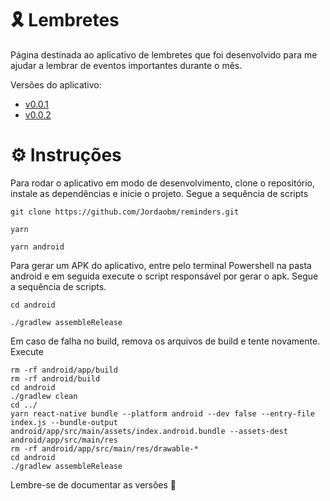 # 🎗️ Lembretes

Página destinada ao aplicativo de lembretes que foi desenvolvido para me ajudar a lembrar de eventos importantes durante o mês.

Versões do aplicativo:

- <a href="docs\v0.0.1\README.md" target="_blank" rel="noopener noreferrer">v0.0.1</a>
- <a href="docs\v0.0.2\README.md" target="_blank" rel="noopener noreferrer">v0.0.2</a>

# ⚙️ Instruções

Para rodar o aplicativo em modo de desenvolvimento, clone o repositório, instale as dependências e inicie o projeto. Segue a sequência de scripts

    git clone https://github.com/Jordaobm/reminders.git

    yarn

    yarn android

Para gerar um APK do aplicativo, entre pelo terminal Powershell na pasta android e em seguida execute o script responsável por gerar o apk. Segue a sequência de scripts.

    cd android

    ./gradlew assembleRelease

Em caso de falha no build, remova os arquivos de build e tente novamente. Execute

    rm -rf android/app/build
    rm -rf android/build
    cd android
    ./gradlew clean
    cd ../
    yarn react-native bundle --platform android --dev false --entry-file index.js --bundle-output android/app/src/main/assets/index.android.bundle --assets-dest android/app/src/main/res
    rm -rf android/app/src/main/res/drawable-*
    cd android
    ./gradlew assembleRelease

Lembre-se de documentar as versões 🧬
